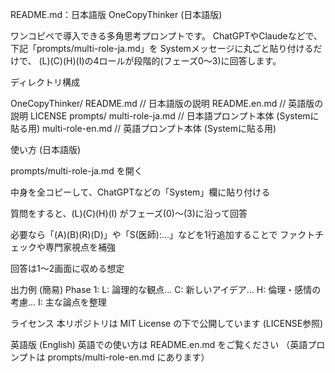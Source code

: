 README.md：日本語版
OneCopyThinker (日本語版)

ワンコピペで導入できる多角思考プロンプトです。
ChatGPTやClaudeなどで、下記「prompts/multi-role-ja.md」を
Systemメッセージに丸ごと貼り付けるだけで、
(L)(C)(H)(I)の4ロールが段階的(フェーズ0～3)に回答します。

ディレクトリ構成

OneCopyThinker/
README.md // 日本語版の説明
README.en.md // 英語版の説明
LICENSE
prompts/
multi-role-ja.md // 日本語プロンプト本体 (Systemに貼る用)
multi-role-en.md // 英語プロンプト本体 (Systemに貼る用)

使い方 (日本語版)

prompts/multi-role-ja.md を開く

中身を全コピーして、ChatGPTなどの「System」欄に貼り付ける

質問をすると、(L)(C)(H)(I) がフェーズ(0)～(3)に沿って回答

必要なら「(A)(B)(R)(D)」や「S(医師):…」などを1行追加することで
ファクトチェックや専門家視点を補強

回答は1～2画面に収める想定

出力例 (簡易)
Phase 1:
L: 論理的な観点...
C: 新しいアイデア...
H: 倫理・感情の考慮...
I: 主な論点を整理

ライセンス
本リポジトリは MIT License の下で公開しています (LICENSE参照)

英語版 (English)
英語での使い方は README.en.md をご覧ください
（英語プロンプトは prompts/multi-role-en.md にあります）
